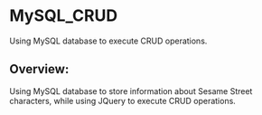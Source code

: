 # MySQL_CRUD
Using MySQL database to execute CRUD operations. 

## Overview:

Using MySQL database to store information about Sesame Street characters, while using JQuery to execute CRUD operations. 
